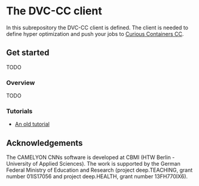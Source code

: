 # The DVC-CC client
In this subrepository the DVC-CC client is defined. The client is needed to define hyper optimization and push your jobs to [Curious Containers CC](https://www.curious-containers.cc/).

## Get started
TODO

### Overview
TODO

### Tutorials
- [An old tutorial](https://github.com/deep-projects/dvc-cc/blob/master/dvc-cc/tutorial/SimpleStart.md)


## Acknowledgements
The CAMELYON CNNs software is developed at CBMI (HTW Berlin - University of Applied Sciences). The work is supported by the German Federal Ministry of Education and Research (project deep.TEACHING, grant number 01IS17056 and project deep.HEALTH, grant number 13FH770IX6).
